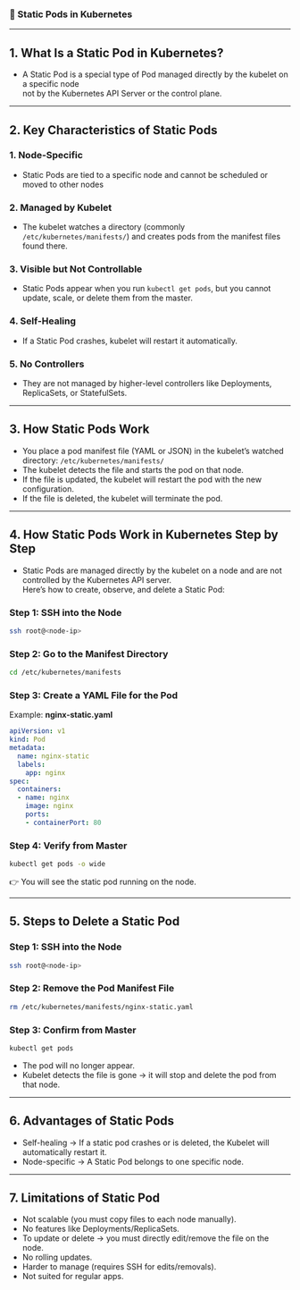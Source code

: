 ### 🧱 Static Pods in Kubernetes

---

## 1. What Is a Static Pod in Kubernetes?

* A Static Pod is a special type of Pod managed directly by the kubelet on a specific node  
  not by the Kubernetes API Server or the control plane.

---

## 2. Key Characteristics of Static Pods

### 1. Node-Specific
* Static Pods are tied to a specific node and cannot be scheduled or moved to other nodes

### 2. Managed by Kubelet
* The kubelet watches a directory (commonly `/etc/kubernetes/manifests/`) and creates pods from the manifest files found there.
  
### 3. Visible but Not Controllable
* Static Pods appear when you run `kubectl get pods`, but you cannot update, scale, or delete them from the master.

### 4. Self-Healing
* If a Static Pod crashes, kubelet will restart it automatically.

### 5. No Controllers
* They are not managed by higher-level controllers like Deployments, ReplicaSets, or StatefulSets.

---

## 3. How Static Pods Work

* You place a pod manifest file (YAML or JSON) in the kubelet’s watched directory: `/etc/kubernetes/manifests/`
* The kubelet detects the file and starts the pod on that node.
* If the file is updated, the kubelet will restart the pod with the new configuration.
* If the file is deleted, the kubelet will terminate the pod.

---

## 4. How Static Pods Work in Kubernetes Step by Step

* Static Pods are managed directly by the kubelet on a node and are not controlled by the Kubernetes API server.  
  Here’s how to create, observe, and delete a Static Pod:

### Step 1: SSH into the Node

```bash
ssh root@<node-ip>
````

### Step 2: Go to the Manifest Directory

```bash
cd /etc/kubernetes/manifests
```

### Step 3: Create a YAML File for the Pod

Example: **nginx-static.yaml**

```yaml
apiVersion: v1
kind: Pod
metadata:
  name: nginx-static
  labels:
    app: nginx
spec:
  containers:
  - name: nginx
    image: nginx
    ports:
    - containerPort: 80
```

### Step 4: Verify from Master

```bash
kubectl get pods -o wide
```

👉 You will see the static pod running on the node.

---

## 5. Steps to Delete a Static Pod

### Step 1: SSH into the Node

```bash
ssh root@<node-ip>
```

### Step 2: Remove the Pod Manifest File

```bash
rm /etc/kubernetes/manifests/nginx-static.yaml
```

### Step 3: Confirm from Master

```bash
kubectl get pods
```

* The pod will no longer appear.
* Kubelet detects the file is gone → it will stop and delete the pod from that node.

---

## 6. Advantages of Static Pods

* Self-healing → If a static pod crashes or is deleted, the Kubelet will automatically restart it.
* Node-specific → A Static Pod belongs to one specific node.

---

## 7. Limitations of Static Pod

* Not scalable (you must copy files to each node manually).
* No features like Deployments/ReplicaSets.
* To update or delete → you must directly edit/remove the file on the node.
* No rolling updates.
* Harder to manage (requires SSH for edits/removals).
* Not suited for regular apps.

```
